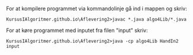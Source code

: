 For at kompilere programmet via kommandolinje gå ind i mappen og skriv:
```
KursusIAlgoritmer.github.io\Aflevering2>javac *.java algo4Lib/*.java
```

For at køre programmet med inputet fra filen "input" skriv:
```
KursusIAlgoritmer.github.io\Aflevering2>java -cp algo4Lib HandIn2 input
```

